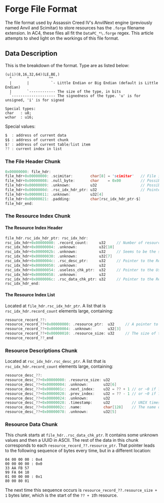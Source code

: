 # Forge File Format

The file format used by Assassin Creed IV's AnvilNext engine (previously named Anvil and Scimitar) to store resources has the `.forge` filename extension. In AC4, these files all fit the `DataPC_*\.forge` regex. This article attempts to shed light on the workings of this file format.

## Data Description

This is the breakdown of the format. Type are as listed below:
```
(u|i)(8,16,32,64)(LE,BE,)
  ^       ^         ^^
  |       |          `- Little Endian or Big Endian (default is Little Endian) 
  |       `------------ The size of the type, in bits
  `-------------------- The signedness of the type. 'u' is for unsigned, 'i' is for signed

Special types:
char   : u8;
wchar  : u16;
```

Special values:
```c
$  : address of current data
$$ : address of current chunk
$? : address of current table/list item
?? : current index in list
```

### The File Header Chunk

```C
0x00000000: file_hdr:
file_hdr+0x00000000: .scimitar:        char[8] = 'scimitar'   // File identifier
file_hdr+0x00000008: .null_byte:       char    = 0x00         // Possibly null terminator?
file_hdr+0x00000009: .unknown:         u32                    // Possibly file format version?
file_hdr+0x0000000d: .rsc_idx_hdr_ptr: u32                    // Pointer to Resource Indexes Header
file_hdr+0x00000011: .unknown:         u32[4]
file_hdr+0x00000021: .padding:         char[rsc_idx_hdr_ptr-$]
file_hdr_end:
```

### The Resource Index Chunk


#### The Resource Index Header
```c
file_hdr.rsc_idx_hdr_ptr: rsc_idx_hdr:
rsc_idx_hdr+0x00000000: .record_count:     u32     // Number of resources in this file
rsc_idx_hdr+0x00000004: .unknown:          u32[10]
rsc_idx_hdr+0x0000002b: .unknown:          u32     // Seems to be the same as .record_count
rsc_idx_hdr+0x00000030: .unknown:          u32[7]
rsc_idx_hdr+0x0000004c: .rsc_desc_ptr:     u32     // Pointer to the Resource Descriptions Chunk
rsc_idx_hdr+0x00000050: .unknown:          u32
rsc_idx_hdr+0x00000054: .useless_chk_ptr:  u32     // Pointer to the Useless Chunk
rsc_idx_hdr+0x00000058: .unknown:          u32
rsc_idx_hdr+0x0000006c: .rsc_data_chk_ptr: u32     // Pointer to the Resource Data Section
rsc_idx_hdr_end:
```

#### The Resource Index List
Located at `file_hdr.rsc_idx_hdr_ptr`.
A list that is `rsc_idx_hdr.record_count` elements large, containing:
```c
resource_record_??:
resource_record_??+0x00000000: .resource_ptr:  u32     // A pointer to the resource data
resource_record_??+0x00000004: .unknown:       u32[3]
resource_record_??+0x00000010: .resource_size: u32     // The size of the resource data
resource_record_??_end
```

### Resource Descriptions Chunk
Located at `rsc_idx_hdr.rsc_desc_ptr`.
A list that is `rsc_idx_hdr.record_count` elements large, containing:
```c
resource_desc_??:
resource_desc_??+0x00000000: .resource_size: u32 
resource_desc_??+0x00000004: .unknown:       u32[6]
resource_desc_??+0x0000001c: .next_index:    u32 = ?? + 1 // or ~0 if ?? is rsc_idx_hdr.record_count-1
resource_desc_??+0x00000020: .prev_index:    u32 = ?? - 1 // or ~0 if ?? is 0
resource_desc_??+0x00000024: .unknown:       u32
resource_desc_??+0x00000028: .timestamp:     u32          // UNIX timestamp
resource_desc_??+0x0000002c: .name:          char[128]    // The name of the file, padded with 0x0
resource_desc_??+0x00000078: .unknown:       u32[5]
```

### Resource Data Chunk
This chunk starts at `file_hdr..rsc_data_chk_ptr`. It contains some unknown values and then a UUID in ASCII.
The rest of the data in this chunk corresponds to each `resource_record_??.resource_ptr`. That pointer leads to the following sequence of bytes every time, but in a different location: 
```
04 00 00 00 : 0x4
00 00 00 00 : 0x0
33 AA FB 57
99 FA 04 10
01 00 00 00 : 0x1
80 00 80 01
```

The next time this sequence occurs is `resource_record_??.resource_size + 1` bytes later, which is the start of the `?? + 1`th resource.